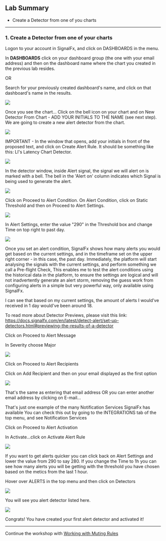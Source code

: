 ## Lab Summary
* Create a Detector from one of you charts

---

### 1. Create a Detector from one of your charts
Logon to your account in SignalFx, and click on DASHBOARDS in the menu.

In **DASHBOARDS** click on your dashboard group (the one with your email address) and then on the dashboard name where the chart you created in the previous lab resides.

OR 

Search for your previously created dashboard's name, and click on that dashboard's name in the results.

![](../images/M1-l2-1.png)
 
Once you see the chart...
Click on the bell icon  on your chart and on New Detector From Chart - ADD YOUR INITIALS TO THE NAME (see next step).
We are going to create a new alert detector from the chart.

![](../images/M1-l2-2.png) 

IMPORTANT - In the window that opens, add your initials in front of the proposed text, and click on Create Alert Rule.
It should be something like this: LI's Latency Chart Detector.

![](../images/M1-l2-3.png)  

In the detector window, inside Alert signal, the signal we will alert on is marked with a bell.
The bell in the 'Alert on' column indicates which Signal is being used to generate the alert.

![](../images/M1-l2-4.png)  

Click on Proceed to Alert Condition.
On Alert Condition, click on Static Threshold and then on Proceed to Alert Settings.

![](../images/M1-l2-5.png)  

In Alert Settings, enter the value "290" in the Threshold box and change Time on top right to past day.

![](../images/M1-l2-6.png)   

Once you set an alert condition, SignalFx shows how many alerts you would get based on the current settings, and in the timeframe set on the upper right corner - in this case, the past day.
Immediately, the platform will start analysing the signals with the current settings, and perform something we call a Pre-flight Check, This enables me to test the alert conditions using the historical data in the platform, to ensure the settings are logical and will not inadvertently generate an alert storm, removing the guess work from configuring alerts in a simple but very powerful way, only available using SignalFx.

I can see that based on my current settings, the amount of alerts I would’ve received in 1 day would've been around 18.

To read more about Detector Previews, please visit this link:
https://docs.signalfx.com/en/latest/detect-alert/set-up-detectors.html#previewing-the-results-of-a-detector

Click on Proceed to Alert Message

In Severity choose Major

![](../images/M1-l2-7.png)  

Click on Proceed to Alert Recipients

Click on Add Recipient and then on your email displayed as the first option

![](../images/M1-l2-8.png)   

That's the same as entering that email address
OR you can enter another email address by clicking on E-mail...

That's just one example of the many Notification Services SignalFx has available
You can check this out by going to the INTEGRATIONS tab of the top menu, and see Notification Services 

Click on Proceed to Alert Activation

In Activate...click on Activate Alert Rule

![](../images/M1-l2-9.png)  
 
If you want to get alerts quicker you can click back on Alert Settings and lower the value from 290 to say 280.
If you change the Time to 1h you can see how many alerts you will be getting with the threshold you have chosen based on the metics from the last 1 hour.

Hover over ALERTS in the top menu and then click on Detectors

![](../images/M1-l2-10.png) 

You will see you alert detector listed here.

![](../images/M1-l2-11.png) 

Congrats! You have created your first alert detector and activated it!

***
Continue the workshop with [Working with Muting Rules](https://signalfx.github.io/app-dev-workshop/module1/muting/)
